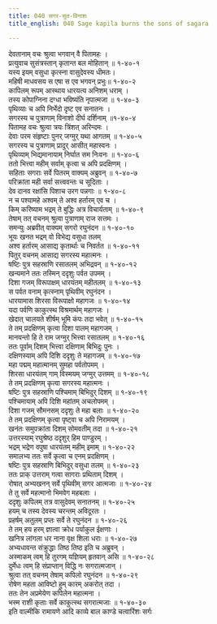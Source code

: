 ```yaml
---
title: 040 सगर-सुत-विनाशः
title_english: 040 Sage kapila burns the sons of sagara

---
```

देवतानाम् वचः श्रुत्वा भगवान् वै पितामहः ।  
प्रत्युवाच सुसंत्रस्तान् कृतान्त बल मोहितान् ॥ १-४०-१  
यस्य इयम् वसुधा कृत्स्ना वासुदेवस्य धीमतः।  
महिषी माधवसय स एषा स एव भगवन् प्रभुः॥ १-४०-२  
कापिलम् रूपम् आस्थाय धारयत्य अनिशम् धराम् ।  
तस्य कोपाग्निना दग्धा भविष्यंति नृपात्मजा ॥ १-४०-३  
पृथिव्याः च अपि निर्भेदो दृष्ट एव सनातनः ।  
सगरस्य च पुत्राणाम् विनाशो दीर्घ दर्शिनाम् ॥१-४०-४  
पितामह वचः श्रुत्वा त्रयः त्रिंशत् अरिन्दमः ।  
देवाः परम संहृष्टाः पुनर् जग्मुर् यथा आगतम् ॥ १-४०-५  
सगरस्य च पुत्राणाम् प्रादुर् आसीत् महास्वनः ।  
पृथिव्याम् भिद्यमानायाम् निर्घात सम निःवनः ॥ १-४०-६  
ततो भित्त्वा महीम् सर्वाम् कृत्वा च अपि प्रदक्षिणम् ।  
सहिताः सगराः सर्वे पितरम् वाक्यम् अब्रुवन् ॥ १-४०-७  
परिक्रांता मही सर्वा सत्त्ववन्तः च सूदिताः ।  
देव दानव रक्षांसि पिशाच उरग पन्नगाः ॥ १-४०-८  
न च पश्यामहे अश्वम् ते अश्व हर्तारम् एव च ।  
किम् करिष्याम भद्रम् ते बुद्धिः अत्र विचार्यताम् ॥ १-४०-९  
तेषाम् तत् वचनम् श्रुत्वा पुत्राणाम् राज सत्तमः ।  
समन्युः अब्रवीत् वाक्यम् सगरो रघुनंदन ॥ १-४०-१०  
भूयः खनत भद्रम् वो विभेद्य वसुधा तलम्  
अश्व हर्तारम् आसाद्य कृतार्थाः च निवर्तत ॥ १-४०-११  
पितुर् वचनम् आसाद्य सगरस्य महात्मनः ।  
षष्टिः पुत्र सहस्राणि रसातलम् अभिद्रवन् ॥ १-४०-१२  
खन्यमाने ततः तस्मिन् ददृशुः पर्वत उपमम् ।  
दिशा गजम् विरूपाक्षम् धारयंतम् महीतलम् ॥ १-४०-१३  
स पर्वत वनाम् कृत्स्नाम् पृथिवीम् रघुनंदन ।  
धारयामास शिरसा विरूपाक्षो महागजः ॥ १-४०-१४  
यदा पर्वणि काकुत्स्थ विश्रमार्थम् महागजः ।  
खेदात् चालयते शीर्षम् भूमि कंपः तदा भवेत् ॥ १-४०-१५  
ते तम् प्रदक्षिणम् कृत्वा दिशा पालम् महागजम् ।  
मानयन्तो हि ते राम जग्मुर् भित्त्वा रसातलम् ॥ १-४०-१६  
ततः पूर्वाम् दिशम् भित्त्वा दक्षिणाम् बिभिदुः पुनः ।  
दक्षिणस्याम् अपि दिशि ददृशुः ते महागजम् ॥ १-४०-१७  
महा पद्मम् महात्मानम् सुमहा पर्वतोपमम् ।  
शिरसा धारयंतम् गाम् विस्मयम् जग्मुर् उत्तमम् ॥ १-४०-१८  
ते तम् प्रदक्षिणम् कृत्वा सगरस्य महात्मनः ।  
षष्टिः पुत्र सहस्राणि पश्चिमाम् बिभिदुर् दिशम् ॥ १-४०-१९  
पश्चिमायाम् अपि दिशि महांतम् अचलोपमम् ।  
दिशा गजम् सौमनसम् ददृशुः ते महा बलाः ॥ १-४०-२०  
ते तम् प्रदक्षिणम् कृत्वा पृष्ट्वा च अपि निरामयम् ।  
खनंतः समुपक्रांता दिशम् सोमवतीम् तदा ॥ १-४०-२१  
उत्तरस्याम् रघुश्रेष्ठ ददृशुर् हिम पाण्डुरम् ।  
भद्रम् भद्रेण वपुषा धारयंतम् महीम् इमाम् ॥ १-४०-२२  
समालभ्य ततः सर्वे कृत्वा च एनम् प्रदक्षिणम् ।  
षष्टिः पुत्र सहस्राणि बिभिदुर् वसुधा तलम् ॥ १-४०-२३  
ततः प्राक् उत्तराम् गत्वा सागराः प्रथिताम् दिशम् ।  
रोषात् अभ्यखनन् सर्वे पृथिवीम् सगर आत्मजाः ॥ १-४०-२४  
ते तु सर्वे महत्मानो भिमवेग महबलाः ।  
ददृशुः कपिलम् तत्र वासुदेवम् सनातनम् ॥ १-४०-२५  
हयम् च तस्य देवस्य चरन्तम् अविदूरतः ।  
प्रहर्षम् अतुलम् प्रप्तः सर्वे ते रघुनंदन ॥ १-४०-२६  
ते तम् हय हरम् ज्ञात्वा क्रोध पर्याकुल ईक्षणाः ।  
खनित्र लांगला धर नाना वृक्ष शिला धराः ॥ १-४०-२७  
अभ्यधावन्त संक्रुद्धाः तिष्ठ तिष्ठ इति च अब्रुवन् ।  
अस्माकम् त्वम् हि तुरगम् यज्ञियम् हृतवान् असि ॥ १-४०-२८  
दुर्मेधः त्वम् हि संप्राप्तान् विद्धि नः सगरात्मजान् ।  
श्रुत्वा तत् वचनम् तेषाम् कपिलो रघुनंदन ॥ १-४०-२९  
रोषेण महता आविष्टो हुम् कारम् अकरोत् तदा ।  
ततः तेन अप्रमेयेण कपिलेन महात्मना ।  
भस्म राशी कृताः सर्वे काकुत्स्थ सगरात्मजाः ॥ १-४०-३०  
इति वाल्मीकि रामायणे आदि काव्ये बाल काण्डे चत्वारिंशः सर्गः